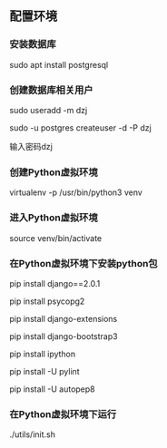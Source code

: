 ## 配置环境
### 安装数据库
sudo apt install postgresql

### 创建数据库相关用户
sudo useradd -m dzj

sudo -u postgres createuser -d -P dzj

输入密码dzj

### 创建Python虚拟环境
virtualenv -p /usr/bin/python3 venv

### 进入Python虚拟环境
source venv/bin/activate

### 在Python虚拟环境下安装python包
pip install django==2.0.1

pip install psycopg2 

pip install django-extensions

pip install django-bootstrap3

pip install ipython

pip install -U pylint

pip install -U autopep8

### 在Python虚拟环境下运行
./utils/init.sh
